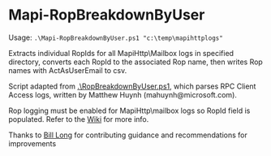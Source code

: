 # Mapi-RopBreakdownByUser
Usage: `.\Mapi-RopBreakdownByUser.ps1 "c:\temp\mapihttplogs"`

Extracts individual RopIds for all MapiHttp\Mailbox logs in specified directory, converts each RopId to the associated Rop name, then writes Rop names with ActAsUserEmail to csv.

Script adapted from [.\RopBreakdownByUser.ps1](https://blogs.technet.microsoft.com/mahuynh/2014/09/25/rop-breakdown-by-user/), which parses RPC Client Access logs, written by Matthew Huynh (mahuynh<span></span>@microsoft.com).

Rop logging must be enabled for MapiHttp\mailbox logs so RopId field is populated. Refer to the [Wiki](https://github.com/erscofie/Mapi-RopBreakdownByUser/wiki/Enable-Rop-logging-for-MapiHttp-in-Exchange-2013-and-2016) for more info.

Thanks to [Bill Long](https://github.com/bill-long) for contributing guidance and recommendations for improvements
